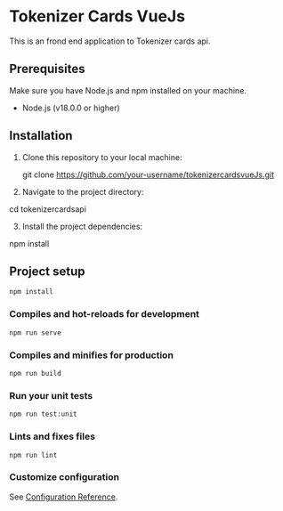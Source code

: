 # Tokenizer Cards VueJs

This is an frond end application to Tokenizer cards api.

## Prerequisites

Make sure you have Node.js and npm installed on your machine.

- Node.js (v18.0.0 or higher)

## Installation

1. Clone this repository to your local machine:

   git clone https://github.com/your-username/tokenizercardsvueJs.git

2. Navigate to the project directory:

cd tokenizercardsapi

3. Install the project dependencies:

npm install

## Project setup
```
npm install
```

### Compiles and hot-reloads for development
```
npm run serve
```

### Compiles and minifies for production
```
npm run build
```

### Run your unit tests
```
npm run test:unit
```

### Lints and fixes files
```
npm run lint
```

### Customize configuration
See [Configuration Reference](https://cli.vuejs.org/config/).
